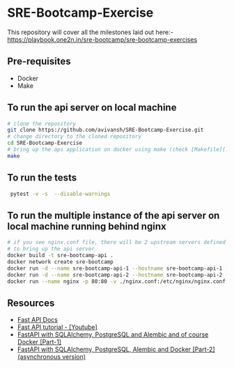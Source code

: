 # SRE-Bootcamp-Exercise
This repository will cover all the milestones laid out here:- https://playbook.one2n.in/sre-bootcamp/sre-bootcamp-exercises

## Pre-requisites
- Docker
- Make


## To run the api server on local machine

```bash
# clone the repository
git clone https://github.com/avivansh/SRE-Bootcamp-Exercise.git
# change directory to the cloned repository
cd SRE-Bootcamp-Exercise
# bring up the api application on docker using make (check [Makefile](./Makefile))
make
```

## To run the tests

```bash
 pytest -v -s  --disable-warnings
```

## To run the multiple instance of the api server on local machine running behind nginx

```bash
# if you see nginx.conf file, there will be 2 upstream servers defined
# to bring up the api server
docker build -t sre-bootcamp-api .
docker network create sre-bootcamp
docker run -d --name sre-bootcamp-api-1 --hostname sre-bootcamp-api-1 --network sre-bootcamp -p 8001:8000 sre-bootcamp-api
docker run -d --name sre-bootcamp-api-2 --hostname sre-bootcamp-api-2 --network sre-bootcamp -p 8002:8000 sre-bootcamp-api
docker run --name nginx -p 80:80 -v ./nginx.conf:/etc/nginx/nginx.conf --network sre-bootcamp nginx
```

## Resources

- [Fast API Docs](https://fastapi.tiangolo.com/learn/)
- [Fast API tutorial - [Youtube]](https://www.youtube.com/watch?v=0sOvCWFmrtA&t=53s)
- [FastAPI with SQLAlchemy, PostgreSQL and Alembic and of course Docker [Part-1]](https://ahmed-nafies.medium.com/fastapi-with-sqlalchemy-postgresql-and-alembic-and-of-course-docker-f2b7411ee396)
- [FastAPI with SQLAlchemy, PostgreSQL, Alembic and Docker [Part-2] (asynchronous version)](https://ahmed-nafies.medium.com/tutorial-fastapi-sqlalchemy-postgresql-alembic-and-docker-part-2-asynchronous-version-8a339ce97e6d)



